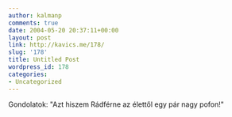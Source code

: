 ```yaml
---
author: kalmanp
comments: true
date: 2004-05-20 20:37:11+00:00
layout: post
link: http://kavics.me/178/
slug: '178'
title: Untitled Post
wordpress_id: 178
categories:
- Uncategorized
---
```


Gondolatok: "Azt hiszem Rádférne az élettől egy pár nagy pofon!"  


